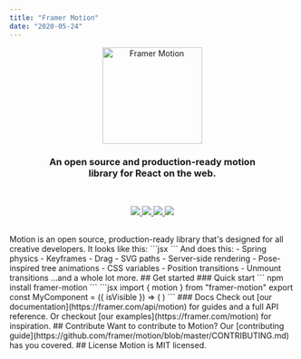 ```yaml
---
title: "Framer Motion"
date: "2020-05-24"
---
```


<p align="center">
  <img src="https://user-images.githubusercontent.com/38039349/60953119-d3c6f300-a2fc-11e9-9596-4978e5d52180.png" width="176" height="170" alt="Framer Motion" />
</p>
<h3 align="center">
  An open source and production-ready motion<br>library for React on the web.
</h3>
<br>
<p align="center">
  <a href="https://www.npmjs.com/package/framer-motion" target="_blank">
    <img src="https://img.shields.io/npm/v/framer-motion.svg?style=flat-square" />
  </a>
  <a href="https://www.npmjs.com/package/framer-motion" target="_blank">
  <img src="https://img.shields.io/npm/dm/framer-motion.svg?style=flat-square" />
  </a>
  <a href="http://twitter.com/framer" target="_blank">
  <img src="https://img.shields.io/twitter/follow/framer.svg?style=social&label=Follow"  />
  </a>
  <a href="https://spectrum.chat/framer" target="_blank">
  <img src="https://withspectrum.github.io/badge/badge.svg" />
  </a>
</p>
<br>
Motion is an open source, production-ready library that's designed for all creative developers.
It looks like this:
```jsx
<motion.div animate={{ x: 0 }} />
```
And does this:
- Spring physics
- Keyframes
- Drag
- SVG paths
- Server-side rendering
- Pose-inspired tree animations
- CSS variables
- Position transitions
- Unmount transitions
...and a whole lot more.
## Get started
### Quick start
```
npm install framer-motion
```
```jsx
import { motion } from "framer-motion"
export const MyComponent = ({ isVisible }) => (
  <motion.div animate={{ opacity: isVisible ? 1 : 0 }}>
)
```
### Docs
Check out [our documentation](https://framer.com/api/motion) for guides and a full API reference.
Or checkout [our examples](https://framer.com/motion) for inspiration.
## Contribute
Want to contribute to Motion? Our [contributing guide](https://github.com/framer/motion/blob/master/CONTRIBUTING.md) has you covered.
## License
Motion is MIT licensed.

